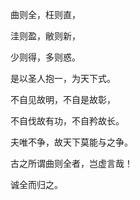 曲则全，枉则直，

洼则盈，敝则新，

少则得，多则惑。

是以圣人抱一，为天下式。

不自见故明，不自是故彰，

不自伐故有功，不自矜故长。

夫唯不争，故天下莫能与之争。

古之所谓曲则全者，岂虚言哉！

诚全而归之。
